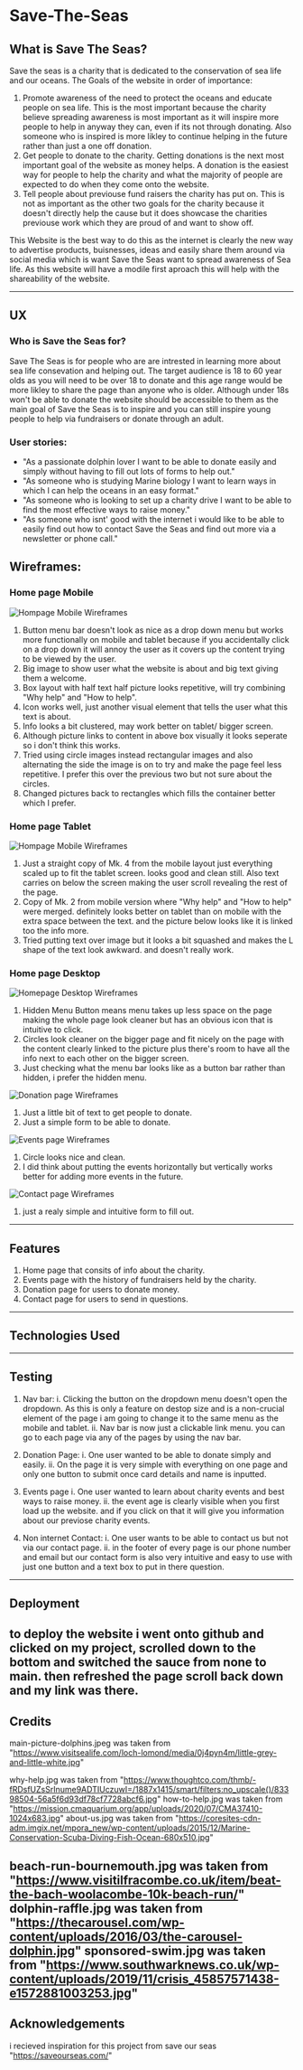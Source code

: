 # Save-The-Seas

## What is Save The Seas?

Save the seas is a charity that is dedicated to the conservation of sea life and our oceans.
The Goals of the website in order of importance:

1. Promote awareness of the need to protect the oceans and educate people on sea life. This is the most important because the charity believe spreading awareness is most important as it will inspire more people to help in anyway they can, even if its not through donating. Also someone who is inspired is more likley to continue helping in the future rather than just a one off donation. 
2. Get people to donate to the charity. Getting donations is the next most important goal of the website as money helps. A donation is the easiest way for people to help the charity and what the majority of people are expected to do when they come onto the website.
3. Tell people about previouse fund raisers the charity has put on. This is not as important as the other two goals for the charity because it doesn't directly help the cause but it does showcase the charities previouse work which they are proud of and want to show off.

 This Website is the best way to do this as the internet is clearly the new way to advertise products, buisnesses, ideas and easily share them around via social media which is want Save the Seas want to spread awareness of Sea life. As this website will have a modile first aproach this will help with the shareability of the website.

---
## UX

### Who is Save the Seas for?

Save The Seas is for people who are are intrested in learning more about sea life consevation and helping out. The target audience is 18 to 60 year olds as you will need to be over 18 to donate and this age range would be more likley to share the page than anyone who is older. Although under 18s won't be able to donate the website should be accessible to them as the main goal of Save the Seas is to inspire and you can still inspire young people to help via fundraisers or donate through an adult.

### User stories:

* "As a passionate dolphin lover I want to be able to donate easily and simply without having to fill out lots of forms to help out."
* "As someone who is studying Marine biology I want to learn ways in which I can help the oceans in an easy format."
* "As someone who is looking to set up a charity drive I want to be able to find the most effective ways to raise money."
* "As someone who isnt' good with the internet i would like to be able to easily find out how to contact Save the Seas and find out more via a newsletter or phone call."



## Wireframes:

### Home page Mobile

![Hompage Mobile Wireframes](./assets/wireframes/home-page-mobile.png)

1. Button menu bar doesn't look as nice as a drop down menu but works more functionally on mobile and tablet because if you accidentally click on a drop down it will annoy the user as it covers up the content trying to be viewed by the user.
2. Big image to show user what the website is about and big text giving them a welcome.
3. Box layout with half text half picture looks repetitive, will try combining "Why help" and "How to help".
4. Icon works well, just another visual element that tells the user what this text is about.
5. Info looks a bit clustered, may work better on tablet/ bigger screen.
6. Although picture links to content in above box visually it looks seperate so i don't think this works.
7. Tried using circle images instead rectangular images and also alternating the side the image is on to try and make the page feel less repetitive. I prefer this over the previous two but not sure about the circles.
8. Changed pictures back to rectangles which fills the container better which I prefer.



### Home page Tablet

![Hompage Mobile Wireframes](./assets/wireframes/home-page-tablet.png)

1. Just a straight copy of Mk. 4 from the mobile layout just everything scaled up to fit the tablet screen. looks good and clean still. Also text carries on below the screen making the user scroll revealing the rest of the page. 
2. Copy of Mk. 2 from mobile version where "Why help" and "How to help" were merged. definitely looks better on tablet than on mobile with the extra space between the text. and the picture below looks like it is linked too the info more. 
3. Tried putting text over image but it looks a bit squashed and makes the L shape of the text look awkward. and doesn't really work.



### Home page Desktop

![Homepage Desktop Wireframes](./assets/wireframes/home-page-desktop1.png)

1. Hidden Menu Button means menu takes up less space on the page making the whole page look cleaner but has an obvious icon that is intuitive to click.
2. Circles look cleaner on the bigger page and fit nicely on the page with the content clearly linked to the picture plus there's room to have all the info next to each other on the bigger screen.
3. Just checking what the menu bar looks like as a button bar rather than hidden, i prefer the hidden menu.



![Donation page Wireframes](./assets/wireframes/donation.png)

1. Just a little bit of text to get people to donate.
2. Just a simple form to be able to donate.

![Events page Wireframes](./assets/wireframes/events.png)

1. Circle looks nice and clean.
2. I did think about putting the events horizontally but vertically works better for adding more events in the future.

![Contact page Wireframes](./assets/wireframes/contact.png)

1. just a realy simple and intuitive form to fill out.
---
## Features

1. Home page that consits of info about the charity.
2. Events page with the history of fundraisers held by the charity.
3. Donation page for users to donate money.
4. Contact page for users to send in questions.

---
## Technologies Used
---
## Testing

1. Nav bar:
    i. Clicking the button on the dropdown menu doesn't open the dropdown. As this is only a feature on destop size and is a non-crucial element of the page i am going to change it to the same menu as the mobile and tablet.
    ii. Nav bar is now just a clickable link menu. you can go to each page via any of the pages by using the nav bar.

2. Donation Page:
    i. One user wanted to be able to donate simply and easily.
    ii.  On the page it is very simple with everything on one page and only one button to submit once card details and name is inputted.

3. Events page
    i. One user wanted to learn about charity events and best ways to raise money.
    ii. the event age is clearly visible when you first load up the website. and if you click on that it will give you information about our previose charity events.

4. Non internet Contact:
    i. One user wants to be able to contact us but not via our contact page.
    ii. in the footer of every page is our phone number and email but our contact form is also very intuitive and easy to use with just one button and a text box to put in there question.


---
## Deployment

to deploy the website i went onto github and clicked on my project, scrolled down to the bottom and switched the sauce from none to main. then refreshed the page scroll back down and my link was there.
---
## Credits
main-picture-dolphins.jpeg was taken from "https://www.visitsealife.com/loch-lomond/media/0j4pyn4m/little-grey-and-little-white.jpg"

why-help.jpg was taken from "https://www.thoughtco.com/thmb/-fRDsfUZsSrInume9ADTIUczuwI=/1887x1415/smart/filters:no_upscale()/83398504-56a5f6d93df78cf7728abcf6.jpg"
how-to-help.jpg was taken from "https://mission.cmaquarium.org/app/uploads/2020/07/CMA37410-1024x683.jpg"
about-us.jpg was taken from "https://coresites-cdn-adm.imgix.net/mpora_new/wp-content/uploads/2015/12/Marine-Conservation-Scuba-Diving-Fish-Ocean-680x510.jpg"

beach-run-bournemouth.jpg was taken from "https://www.visitilfracombe.co.uk/item/beat-the-bach-woolacombe-10k-beach-run/"
dolphin-raffle.jpg was taken from "https://thecarousel.com/wp-content/uploads/2016/03/the-carousel-dolphin.jpg"
sponsored-swim.jpg was taken from "https://www.southwarknews.co.uk/wp-content/uploads/2019/11/crisis_45857571438-e1572881003253.jpg"
---
## Acknowledgements 
i recieved inspiration for this project from save our seas "https://saveourseas.com/"